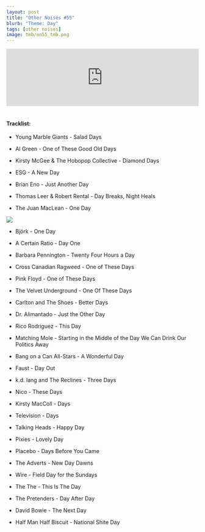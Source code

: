 ```yaml
---
layout: post
title: "Other Noises #55"
blurb: "Theme: Day"
tags: [other noises]
image: tmb/on55_tmb.png
---
```


<iframe scrolling="no" id="hearthis_at_track_4024893" width="100%" height="150" src="https://hearthis.at/embed/4024893/transparent_black/?hcolor=&color=&style=2&block_size=2&block_space=1&background=1&waveform=0&cover=0&autoplay=0&css=" frameborder="0" allowtransparency allow="autoplay"><p>Listen to <a href="https://hearthis.at/zerocc/other-noises-55-211119-day/" target="_blank">Other Noises #55 (21/11/19) - DAY</a> <span>by</span><a href="https://hearthis.at/zerocc/" target="_blank" >Zero</a> <span>on</span> <a href="https://hearthis.at/" target="_blank">hearthis.at</a></p></iframe>
&nbsp;

#### Tracklist:

- Young Marble Giants - Salad Days

- Al Green - One of These Good Old Days
- Kirsty McGee & The Hobopop Collective - Diamond Days
- ESG - A New Day

- Brian Eno - Just Another Day
- Thomas Leer & Robert Rental - Day Breaks, Night Heals
- The Juan MacLean - One Day

![](https://lh3.googleusercontent.com/hYkcB4BdZ8g-AgggtaR8NyPAjCmwp74dn-spy7iVQJqNMErumplbl_3Hsz6llBmtDZ6zlxRI2b23OlGbJs1Of8FspOE2Q9bLpLtWP--KrfMUcZkIm3LW4R_UH4MfqRVnntr6IG2pEbVpSU1qaPzZzmw8MTUGEoTEq_wmnVdc3RcO5tpur-NsVB4mQSEM6UYT2j8Z5_eKHzXGMOz_5S0X5MnpR_fMC9-H982OP2R0jHggiLkNpNKVdI8xNcNI1f23ct9S-324e6rhqcHS5AsV3DOrUj9Pb-OB2nMVH5dClOlBNDOYYyYbDtmVYZVnZv-wloJrA8rOdTlryXmwtMqgdkcfe3RdZbzK0WEngJtpPgy9Lwe_37WWz_Wx-liIIALYnYgSiiJhcScnZyNCzl6Nft6JmdQ-dTWF-D37yTdE2ylNUdUmr7srT4M3C7Dsm6h6Bh_vXjJwsskJMAHl8rQtGeAsjd16qdraFHUz6ke7pEFDtV8ynVHE5pEgoHs1AFIKG2iwexJ25CD25BwdzHgLj1SKAvR0iLlZv1f85nvmuXX8ysqsynbhJ3T3QzslukjgkELdWLbsgwAlGxnEYj-Mrwk1MOA9xrr0XKk1S7d42PJ2Yay_CU7zEpjaE_-JsBE6ZIj1tSfcdjtv8YXb0ScTrvh2zDOUrG2XsGYrWqUabflhzu8=w359-h355-no)

- Björk - One Day
- A Certain Ratio - Day One
- Barbara Pennington - Twenty Four Hours a Day

- Cross Canadian Ragweed - One of These Days
- Pink Floyd - One of These Days
- The Velvet Underground - One Of These Days

- Carlton and The Shoes - Better Days
- Dr. Alimantado - Just the Other Day
- Rico Rodriguez - This Day

- Matching Mole - Starting in the Middle of the Day We Can Drink Our Politics Away
- Bang on a Can All-Stars - A Wonderful Day
- Faust - Day Out

- k.d. lang and The Reclines - Three Days
- Nico - These Days
- Kirsty MacColl - Days

- Television - Days
- Talking Heads - Happy Day
- Pixies - Lovely Day

- Placebo - Days Before You Came
- The Adverts - New Day Dawns
- Wire - Field Day for the Sundays

- The The - This Is The Day
- The Pretenders - Day After Day
- David Bowie - The Next Day

- Half Man Half Biscuit - National Shite Day
